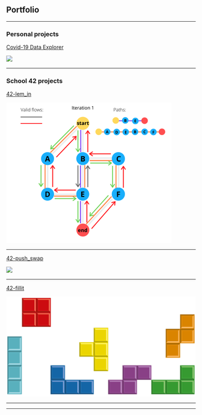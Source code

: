 ## Portfolio

---

### Personal projects 

[Covid-19 Data Explorer](/project1)  

<img src="images/dummy_thumbnail.jpg?raw=true"/>

---

### School 42 projects

[42-lem_in](/project2)  

<img src="images/flows.png?raw=true"/>

---
[42-push_swap](/project3)  

<img src="https://j.gifs.com/NL26Bm.gif?raw=true"/>

---

[42-fillit](/project4)  

<img src="images/cubes.png?raw=true"/>

---



---
